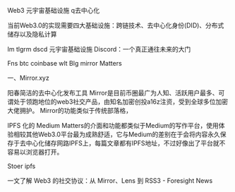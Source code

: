 Web3 元宇宙基础设施 q去中心化

当前Web3.0的实现需要四大基础设施：跨链技术、去中心化身份(DID)、分布式储存以及隐私计算

Im tlgrm dscd
元宇宙基础设施 Discord：一个真正通往未来的大门

Fns  btc  coinbase wlt
Blg  mirror Matters


一、Mirror.xyz

阳春简洁的去中心化发布工具
Mirror是目前币圈最广为人知、活跃用户最多、可谓处于领跑地位的web3社交产品，由知名加密创投a16z注资，受到全球多位加密大佬拥护。
Mirror的功能类似于传统部落格，

IPFS 化的 Medium
Matters的介面和功能都类似于Medium的写作平台，使用体验相较其他Web3.0平台最为成熟舒适，它与Medium的差别在于会将内容永久保存于去中心化储存网路IPFS上，每篇文章都有IPFS地址，不过好像出了平台就不容易以浏览器打开。


Stoer     ipfs 


一文了解 Web3 的社交协议：从 Mirror、Lens 到 RSS3 - Foresight News


